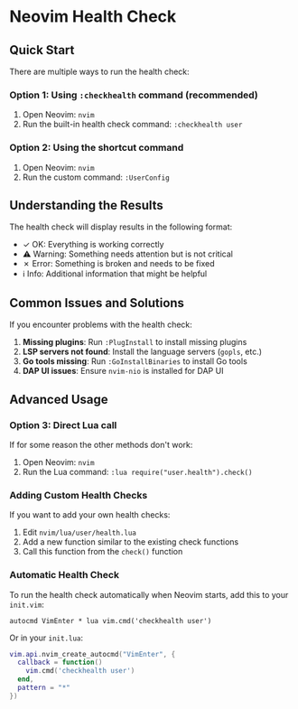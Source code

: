 # Neovim Health Check

## Quick Start

There are multiple ways to run the health check:

### Option 1: Using `:checkhealth` command (recommended)

1. Open Neovim: `nvim`
2. Run the built-in health check command: `:checkhealth user`

### Option 2: Using the shortcut command

1. Open Neovim: `nvim`
2. Run the custom command: `:UserConfig`

## Understanding the Results

The health check will display results in the following format:

- ✓ OK: Everything is working correctly
- ⚠ Warning: Something needs attention but is not critical
- ✗ Error: Something is broken and needs to be fixed
- ℹ Info: Additional information that might be helpful

## Common Issues and Solutions

If you encounter problems with the health check:

1. **Missing plugins**: Run `:PlugInstall` to install missing plugins
2. **LSP servers not found**: Install the language servers (`gopls`, etc.)
3. **Go tools missing**: Run `:GoInstallBinaries` to install Go tools
4. **DAP UI issues**: Ensure `nvim-nio` is installed for DAP UI

## Advanced Usage

### Option 3: Direct Lua call

If for some reason the other methods don't work:

1. Open Neovim: `nvim`
2. Run the Lua command: `:lua require("user.health").check()`

### Adding Custom Health Checks

If you want to add your own health checks:

1. Edit `nvim/lua/user/health.lua`
2. Add a new function similar to the existing check functions
3. Call this function from the `check()` function

### Automatic Health Check

To run the health check automatically when Neovim starts, add this to your `init.vim`:

```vim
autocmd VimEnter * lua vim.cmd('checkhealth user')
```

Or in your `init.lua`:

```lua
vim.api.nvim_create_autocmd("VimEnter", {
  callback = function()
    vim.cmd('checkhealth user')
  end,
  pattern = "*"
})
``` 